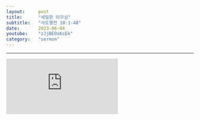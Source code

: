 ```yaml
---
layout:     post
title:      "세밀한 이끄심"
subtitle:	"사도행전 10:1-48"
date:       2023-06-04
youtube:    "zJjBEOsKsEk"
category:   "sermon"
---
```


<hr>
<div class="youtube">
    <iframe src="https://www.youtube.com/embed/zJjBEOsKsEk" title="YouTube video player" frameborder="0" allow="accelerometer; autoplay; clipboard-write; encrypted-media; gyroscope; picture-in-picture; web-share" allowfullscreen></iframe>
</div>